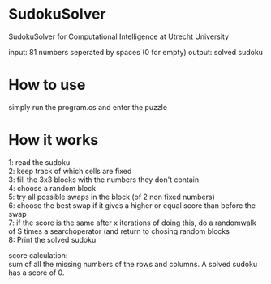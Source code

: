 # SudokuSolver
SudokuSolver for Computational Intelligence at Utrecht University

input: 81 numbers seperated by spaces (0 for empty)
output: solved sudoku

# How to use
simply run the program.cs and enter the puzzle

# How it works
1: read the sudoku\
2: keep track of which cells are fixed\
3: fill the 3x3 blocks with the numbers they don't contain\
4: choose a random block\
5: try all possible swaps in the block (of 2 non fixed numbers)\
6: choose the best swap if it gives a higher or equal score than before the swap\
7: if the score is the same after x iterations of doing this, do a randomwalk of S times a searchoperator (and return to chosing random blocks\
8: Print the solved sudoku

score calculation:\
sum of all the missing numbers of the rows and columns. A solved sudoku has a score of 0.
